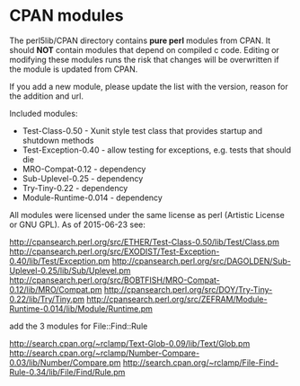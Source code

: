CPAN modules
============

The perl5lib/CPAN directory contains **pure perl** modules from
CPAN. It should **NOT** contain modules that depend on compiled c
code. Editing or modifying these modules runs the risk that changes
will be overwritten if the module is updated from CPAN.

If you add a new module, please update the list with the version,
reason for the addition and url.

Included modules:

 * Test-Class-0.50 - Xunit style test class that provides startup and shutdown methods
 * Test-Exception-0.40 - allow testing for exceptions, e.g. tests that should die
 * MRO-Compat-0.12 - dependency
 * Sub-Uplevel-0.25 - dependency
 * Try-Tiny-0.22 - dependency
 * Module-Runtime-0.014 - dependency

All modules were licensed under the same license as perl (Artistic
License or GNU GPL). As of 2015-06-23 see:

http://cpansearch.perl.org/src/ETHER/Test-Class-0.50/lib/Test/Class.pm
http://cpansearch.perl.org/src/EXODIST/Test-Exception-0.40/lib/Test/Exception.pm
http://cpansearch.perl.org/src/DAGOLDEN/Sub-Uplevel-0.25/lib/Sub/Uplevel.pm
http://cpansearch.perl.org/src/BOBTFISH/MRO-Compat-0.12/lib/MRO/Compat.pm
http://cpansearch.perl.org/src/DOY/Try-Tiny-0.22/lib/Try/Tiny.pm
http://cpansearch.perl.org/src/ZEFRAM/Module-Runtime-0.014/lib/Module/Runtime.pm

add the 3 modules for File::Find::Rule

http://search.cpan.org/~rclamp/Text-Glob-0.09/lib/Text/Glob.pm
http://search.cpan.org/~rclamp/Number-Compare-0.03/lib/Number/Compare.pm
http://search.cpan.org/~rclamp/File-Find-Rule-0.34/lib/File/Find/Rule.pm
